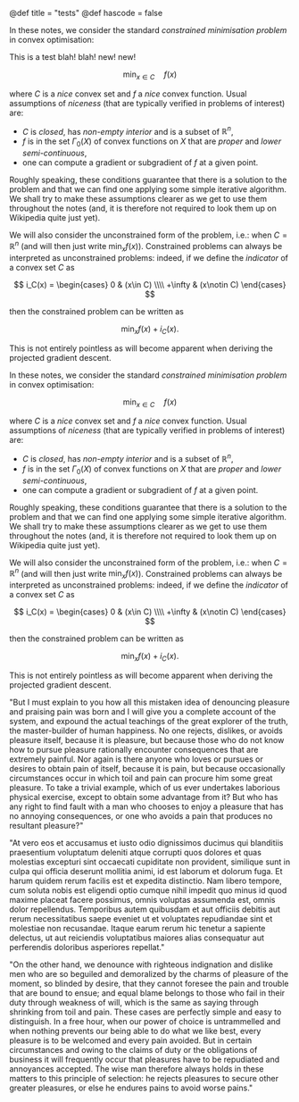 @def title = "tests"
@def hascode = false

In these notes, we consider the standard *constrained minimisation problem* in convex optimisation:

This is a test blah! blah! new! new!

$$
	\min_{x\in C}\quad f(x)
$$

where $C$ is a *nice* convex set and $f$ a *nice* convex function.
Usual assumptions of *niceness* (that are typically verified in problems of interest) are:

* $C$ is *closed*, has *non-empty interior* and is a subset of $\mathbb R^n$,
* $f$ is in the set $\Gamma_0(X)$ of convex functions on $X$ that are *proper* and *lower semi-continuous*,
* one can compute a gradient or subgradient of $f$ at a given point.

Roughly speaking, these conditions guarantee that there is a solution to the problem and that we can find one applying some simple iterative algorithm.
We shall try to make these assumptions clearer as we get to use them throughout the notes (and, it is therefore not required to look them up on Wikipedia quite just yet).

We will also consider the unconstrained form of the problem, i.e.: when $C=\mathbb R^n$ (and will then just write $\min_x f(x)$).
Constrained problems can always be interpreted as unconstrained problems: indeed, if we define the *indicator* of a convex set $C$ as

$$
	i_C(x) = \begin{cases} 0 & (x\in C) \\\\ +\infty & (x\notin C) \end{cases}
$$

then the constrained problem can be written as

$$
	\min_x f(x)+i_C(x).
$$

This is not entirely pointless as will become apparent when deriving the projected gradient descent.

In these notes, we consider the standard *constrained minimisation problem* in convex optimisation:

$$
	\min_{x\in C}\quad f(x)
$$

where $C$ is a *nice* convex set and $f$ a *nice* convex function.
Usual assumptions of *niceness* (that are typically verified in problems of interest) are:

* $C$ is *closed*, has *non-empty interior* and is a subset of $\mathbb R^n$,
* $f$ is in the set $\Gamma_0(X)$ of convex functions on $X$ that are *proper* and *lower semi-continuous*,
* one can compute a gradient or subgradient of $f$ at a given point.

Roughly speaking, these conditions guarantee that there is a solution to the problem and that we can find one applying some simple iterative algorithm.
We shall try to make these assumptions clearer as we get to use them throughout the notes (and, it is therefore not required to look them up on Wikipedia quite just yet).

We will also consider the unconstrained form of the problem, i.e.: when $C=\mathbb R^n$ (and will then just write $\min_x f(x)$).
Constrained problems can always be interpreted as unconstrained problems: indeed, if we define the *indicator* of a convex set $C$ as

$$
	i_C(x) = \begin{cases} 0 & (x\in C) \\\\ +\infty & (x\notin C) \end{cases}
$$

then the constrained problem can be written as

$$
	\min_x f(x)+i_C(x).
$$

This is not entirely pointless as will become apparent when deriving the projected gradient descent.

"But I must explain to you how all this mistaken idea of denouncing pleasure and praising pain was born and I will give you a complete account of the system, and expound the actual teachings of the great explorer of the truth, the master-builder of human happiness. No one rejects, dislikes, or avoids pleasure itself, because it is pleasure, but because those who do not know how to pursue pleasure rationally encounter consequences that are extremely painful. Nor again is there anyone who loves or pursues or desires to obtain pain of itself, because it is pain, but because occasionally circumstances occur in which toil and pain can procure him some great pleasure. To take a trivial example, which of us ever undertakes laborious physical exercise, except to obtain some advantage from it? But who has any right to find fault with a man who chooses to enjoy a pleasure that has no annoying consequences, or one who avoids a pain that produces no resultant pleasure?"

"At vero eos et accusamus et iusto odio dignissimos ducimus qui blanditiis praesentium voluptatum deleniti atque corrupti quos dolores et quas molestias excepturi sint occaecati cupiditate non provident, similique sunt in culpa qui officia deserunt mollitia animi, id est laborum et dolorum fuga. Et harum quidem rerum facilis est et expedita distinctio. Nam libero tempore, cum soluta nobis est eligendi optio cumque nihil impedit quo minus id quod maxime placeat facere possimus, omnis voluptas assumenda est, omnis dolor repellendus. Temporibus autem quibusdam et aut officiis debitis aut rerum necessitatibus saepe eveniet ut et voluptates repudiandae sint et molestiae non recusandae. Itaque earum rerum hic tenetur a sapiente delectus, ut aut reiciendis voluptatibus maiores alias consequatur aut perferendis doloribus asperiores repellat."

"On the other hand, we denounce with righteous indignation and dislike men who are so beguiled and demoralized by the charms of pleasure of the moment, so blinded by desire, that they cannot foresee the pain and trouble that are bound to ensue; and equal blame belongs to those who fail in their duty through weakness of will, which is the same as saying through shrinking from toil and pain. These cases are perfectly simple and easy to distinguish. In a free hour, when our power of choice is untrammelled and when nothing prevents our being able to do what we like best, every pleasure is to be welcomed and every pain avoided. But in certain circumstances and owing to the claims of duty or the obligations of business it will frequently occur that pleasures have to be repudiated and annoyances accepted. The wise man therefore always holds in these matters to this principle of selection: he rejects pleasures to secure other greater pleasures, or else he endures pains to avoid worse pains."
